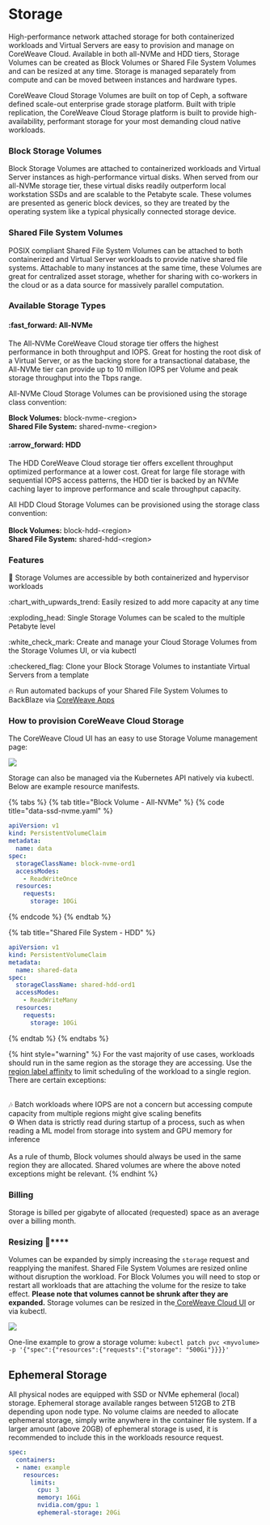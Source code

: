 # Storage

High-performance network attached storage for both containerized workloads and Virtual Servers are easy to provision and manage on CoreWeave Cloud. Available in both all-NVMe and HDD tiers, Storage Volumes can be created as Block Volumes or Shared File System Volumes and can be resized at any time. Storage is managed separately from compute and can be moved between instances and hardware types.

CoreWeave Cloud Storage Volumes are built on top of Ceph, a software defined scale-out enterprise grade storage platform. Built with triple replication, the CoreWeave Cloud Storage platform is built to provide high-availability, performant storage for your most demanding cloud native workloads.

### Block Storage Volumes&#x20;

Block Storage Volumes are attached to containerized workloads and Virtual Server instances as high-performance virtual disks. When served from our all-NVMe storage tier, these virtual disks readily outperform local workstation SSDs and are scalable to the Petabyte scale. These volumes are presented as generic block devices, so they are treated by the operating system like a typical physically connected storage device.

### Shared File System Volumes&#x20;

POSIX compliant Shared File System Volumes can be attached to both containerized and Virtual Server workloads to provide native shared file systems. Attachable to many instances at the same time, these Volumes are great for centralized asset storage, whether for sharing with co-workers in the cloud or as a data source for massively parallel computation.

### Available Storage Types

#### :fast\_forward: All-NVMe

The All-NVMe CoreWeave Cloud storage tier offers the highest performance in both throughput and IOPS. Great for hosting the root disk of a Virtual Server, or as the backing store for a transactional database, the All-NVMe tier can provide up to 10 million IOPS per Volume and peak storage throughput into the Tbps range.

All-NVMe Cloud Storage Volumes can be provisioned using the storage class convention:

**Block Volumes:** block-nvme-\<region>\
**Shared File System:** shared-nvme-\<region>

#### :arrow\_forward: HDD

The HDD CoreWeave Cloud storage tier offers excellent throughput optimized performance at a lower cost. Great for large file storage with sequential IOPS access patterns, the HDD tier is backed by an NVMe caching layer to improve performance and scale throughput capacity.

All HDD Cloud Storage Volumes can be provisioned using the storage class convention:\
\
**Block Volumes:** block-hdd-\<region>\
**Shared File System:** shared-hdd-\<region>

### Features

:handshake: Storage Volumes are accessible by both containerized and hypervisor workloads&#x20;

:chart\_with\_upwards\_trend: Easily resized to add more capacity at any time&#x20;

:exploding\_head: Single Storage Volumes can be scaled to the multiple Petabyte level&#x20;

:white\_check\_mark: Create and manage your Cloud Storage Volumes from the Storage Volumes UI, or via kubectl

:checkered\_flag: Clone your Block Storage Volumes to instantiate Virtual Servers from a template&#x20;

:fire: Run automated backups of your Shared File System Volumes to BackBlaze via [CoreWeave Apps](https://apps.coreweave.com)

### How to provision CoreWeave Cloud Storage

The CoreWeave Cloud UI has an easy to use Storage Volume management page:

![](<../docs/.gitbook/assets/image (53) (1).png>)

Storage can also be managed via the Kubernetes API natively via kubectl. Below are example resource manifests.

{% tabs %}
{% tab title="Block Volume - All-NVMe" %}
{% code title="data-ssd-nvme.yaml" %}
```yaml
apiVersion: v1
kind: PersistentVolumeClaim
metadata:
  name: data
spec:
  storageClassName: block-nvme-ord1
  accessModes:
    - ReadWriteOnce
  resources:
    requests:
      storage: 10Gi
```
{% endcode %}
{% endtab %}

{% tab title="Shared File System - HDD" %}
```yaml
apiVersion: v1
kind: PersistentVolumeClaim
metadata:
  name: shared-data
spec:
  storageClassName: shared-hdd-ord1
  accessModes:
    - ReadWriteMany
  resources:
    requests:
      storage: 10Gi
```
{% endtab %}
{% endtabs %}

{% hint style="warning" %}
For the vast majority of use cases, workloads should run in the same region as the storage they are accessing. Use the [region label affinity](label-selectors.md) to limit scheduling of the workload to a single region. There are certain exceptions:

\
:notes:  Batch workloads where IOPS are not a concern but accessing compute capacity from multiple regions might give scaling benefits\
:gear:  When data is strictly read during startup of a process, such as when reading a ML model from storage into system and GPU memory for inference\
\
As a rule of thumb, Block volumes should always be used in the same region they are allocated. Shared volumes are where the above noted exceptions might be relevant.
{% endhint %}

### Billing&#x20;

Storage is billed per gigabyte of allocated (requested) space as an average over a billing month.

### **Resizing** :dart:****

Volumes can be expanded by simply increasing the `storage` request and reapplying the manifest. Shared File System Volumes are resized online without disruption the workload. For Block Volumes you will need to stop or restart all workloads that are attaching the volume for the resize to take effect. **Please note that volumes cannot be shrunk after they are expanded.** Storage volumes can be resized in the[ CoreWeave Cloud UI](https://cloud.coreweave.com) or via kubectl.

![](<../docs/.gitbook/assets/Screen Shot 2022-05-25 at 4.33.13 PM (1).png>)

One-line example to grow a storage volume: `kubectl patch pvc <myvolume> -p '{"spec":{"resources":{"requests":{"storage": "500Gi"}}}}'`

## Ephemeral Storage

All physical nodes are equipped with SSD or NVMe ephemeral (local) storage. Ephemeral storage available ranges between 512GB to 2TB depending upon node type. No volume claims are needed to allocate ephemeral storage, simply write anywhere in the container file system. If a larger amount (above 20GB) of ephemeral storage is used, it is recommended to include this in the workloads resource request.

```yaml
spec:
  containers:
  - name: example
    resources:
      limits:
        cpu: 3
        memory: 16Gi
        nvidia.com/gpu: 1
        ephemeral-storage: 20Gi
```
